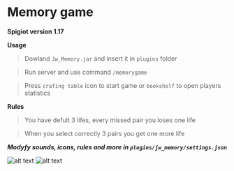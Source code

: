 # Memory game 

 **Spigiot version 1.17**

 **Usage**

>Dowland `Jw_Memory.jar` and insert it in `plugins` folder 

>Run server and use command `/memorygame`   

>Press `crafing table` icon to start game or `bookshelf` to open players statistics 

**Rules**

>You have defult 3 lifes, every missed pair you loses one life 

>When you select correctly 3 pairs you get one more life 


***Modyfy sounds, icons, rules and more in `plugins/jw_memory/settings.json`***

![alt text](https://i.postimg.cc/9XyKq5g3/Untitled.png)
![alt text](https://i.postimg.cc/g2zCWSKC/ragg.png)




